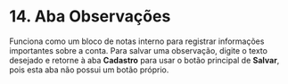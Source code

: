# 14. Aba Observações

Funciona como um bloco de notas interno para registrar informações importantes sobre a conta. Para salvar uma observação, digite o texto desejado e retorne à aba **Cadastro** para usar o botão principal de **Salvar**, pois esta aba não possui um botão próprio.